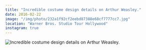 ```yaml
---
title: "Incredible costume design details on Arthur Weasley."
date: 2016-02-22
image: "/img/photo/232a1f92cf2eebd87388e68cf7777cc7.jpg"
location: "Warner Bros. Studio Tour Hollywood"
instagram: true
---
```


![Incredible costume design details on Arthur Weasley.](/img/photo/232a1f92cf2eebd87388e68cf7777cc7.jpg)
